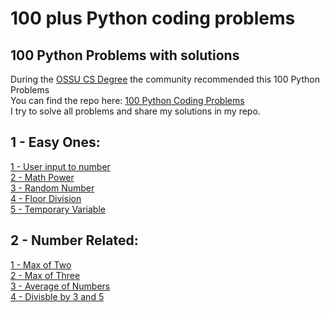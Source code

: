 # 100 plus Python coding problems
## 100 Python Problems with solutions <br>
During the <a href="https://github.com/ossu/computer-science" target="_blank">OSSU CS Degree</a> the community recommended this 100 Python Problems <br>
You can find the repo here: <a href="https://github.com/ProgrammingHero1/100-plus-python-coding-problems-with-solutions" target="_blank">100 Python Coding Problems</a> <br>
I try to solve all problems and share my solutions in my repo.

## 1 - Easy Ones:<br>
<a href="https://github.com/kubicodes/100-plus-python-coding-problems/blob/master/1%20-%20Easy%20Ones/1_user_input_to_number.py">1 - User input to number</a><br>
<a href="https://github.com/kubicodes/100-plus-python-coding-problems/blob/master/1%20-%20Easy%20Ones/2_math_power.py">2 - Math Power</a><br>
<a href="https://github.com/kubicodes/100-plus-python-coding-problems/blob/master/1%20-%20Easy%20Ones/3-random-number.py">3 - Random Number</a><br>
<a href="https://github.com/kubicodes/100-plus-python-coding-problems/blob/master/1%20-%20Easy%20Ones/4_floor_division.py">4 - Floor Division</a><br>
<a href="https://github.com/kubicodes/100-plus-python-coding-problems/blob/master/1%20-%20Easy%20Ones/5_temporary_variable.py">5 - Temporary Variable</a><br>

## 2 - Number Related:<br>
<a href="https://github.com/kubicodes/100-plus-python-coding-problems/blob/master/2-Number-Related/1_max_of_two.py">1 - Max of Two</a><br>
<a href="https://github.com/kubicodes/100-plus-python-coding-problems/blob/master/2-Number-Related/2_max_of_three.py">2 - Max of Three</a><br>
<a href="https://github.com/kubicodes/100-plus-python-coding-problems/blob/master/2-Number-Related/3_average_of_numbers.py">3 - Average of Numbers</a><br>
<a href="https://github.com/kubicodes/100-plus-python-coding-problems/blob/master/2-Number-Related/4_divisible_by_3_and_5.py">4 - Divisble by 3 and 5</a><br>


